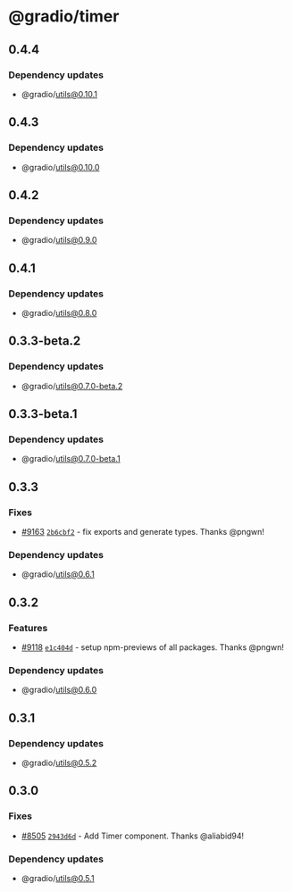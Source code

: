 # @gradio/timer

## 0.4.4

### Dependency updates

- @gradio/utils@0.10.1

## 0.4.3

### Dependency updates

- @gradio/utils@0.10.0

## 0.4.2

### Dependency updates

- @gradio/utils@0.9.0

## 0.4.1

### Dependency updates

- @gradio/utils@0.8.0

## 0.3.3-beta.2

### Dependency updates

- @gradio/utils@0.7.0-beta.2

## 0.3.3-beta.1

### Dependency updates

- @gradio/utils@0.7.0-beta.1

## 0.3.3

### Fixes

- [#9163](https://github.com/gradio-app/gradio/pull/9163) [`2b6cbf2`](https://github.com/gradio-app/gradio/commit/2b6cbf25908e42cf027324e54ef2cc0baad11a91) - fix exports and generate types.  Thanks @pngwn!

### Dependency updates

- @gradio/utils@0.6.1

## 0.3.2

### Features

- [#9118](https://github.com/gradio-app/gradio/pull/9118) [`e1c404d`](https://github.com/gradio-app/gradio/commit/e1c404da1143fb52b659d03e028bdba1badf443d) - setup npm-previews of all packages.  Thanks @pngwn!

### Dependency updates

- @gradio/utils@0.6.0

## 0.3.1

### Dependency updates

- @gradio/utils@0.5.2

## 0.3.0

### Fixes

- [#8505](https://github.com/gradio-app/gradio/pull/8505) [`2943d6d`](https://github.com/gradio-app/gradio/commit/2943d6d68847314885dc6c5c0247083116017ca0) - Add Timer component.  Thanks @aliabid94!

### Dependency updates

- @gradio/utils@0.5.1
